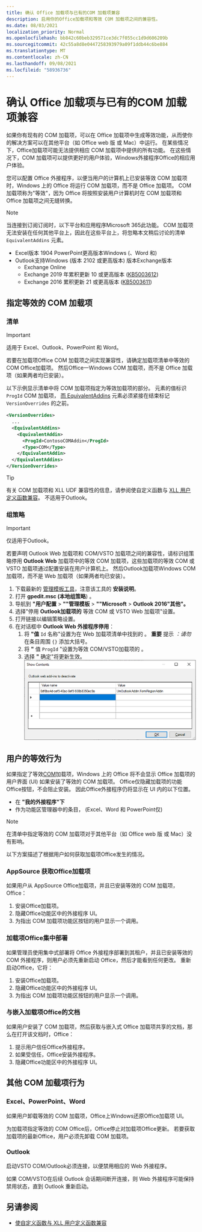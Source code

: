 ```yaml
---
title: 确认 Office 加载项与已有的COM 加载项兼容
description: 启用你的Office加载项和等效 COM 加载项之间的兼容性。
ms.date: 08/03/2021
localization_priority: Normal
ms.openlocfilehash: bb842c60beb329571ce3dc7f055cc1d9d606209b
ms.sourcegitcommit: 42c55a8d8e0447258393979a09f1ddb44c6be884
ms.translationtype: MT
ms.contentlocale: zh-CN
ms.lasthandoff: 09/08/2021
ms.locfileid: "58936736"
---
```

# <a name="make-your-office-add-in-compatible-with-an-existing-com-add-in"></a>确认 Office 加载项与已有的COM 加载项兼容

如果你有现有的 COM 加载项，可以在 Office 加载项中生成等效功能，从而使你的解决方案可以在其他平台（如 Office web 版 或 Mac）中运行。 在某些情况下，Office加载项可能无法提供相应 COM 加载项中提供的所有功能。 在这些情况下，COM 加载项可以提供更好的用户体验，Windows外接程序Office的相应用户体验。

您可以配置 Office 外接程序，以便当用户的计算机上已安装等效 COM 加载项时，Windows 上的 Office 将运行 COM 加载项，而不是 Office 加载项。 COM 加载项称为"等效"，因为 Office 将按照安装用户计算机时在 COM 加载项和 Office 加载项之间无缝转换。

> [!NOTE]
> 当连接到订阅订阅时，以下平台和应用程序Microsoft 365此功能。 COM 加载项无法安装在任何其他平台上，因此在这些平台上，将忽略本文稍后讨论的清单 `EquivalentAddins` 元素。
>
> - Excel版本 1904 PowerPoint更高版本Windows (、Word 和) 
> - Outlook支持Windows (版本 2102 或更高版本) 版本Exchange版本
>   - Exchange Online
>   - Exchange 2019 年累积更新 10 或更高版本 ([KB5003612](https://support.microsoft.com/topic/b1434cad-3fbc-4dc3-844d-82568e8d4344)) 
>   - Exchange 2016 累积更新 21 或更高版本 ([KB5003611](https://support.microsoft.com/topic/b7ba1656-abba-4a0b-9be9-dac45095d969)) 

## <a name="specify-an-equivalent-com-add-in"></a>指定等效的 COM 加载项

### <a name="manifest"></a>清单

> [!IMPORTANT]
> 适用于 Excel、Outlook、PowerPoint 和 Word。

若要在加载项Office COM 加载项之间实现兼容性，请确定加载项清单中等效的 COM Office加载项。 [](add-in-manifests.md) 然后Office一Windows COM 加载项，而不是 Office 加载项（如果两者均已安装）。

以下示例显示清单中将 COM 加载项指定为等效加载项的部分。 元素的值标识 `ProgId` COM 加载项， [而 EquivalentAddins](../reference/manifest/equivalentaddins.md) 元素必须紧接在结束标记 `VersionOverrides` 的之前。

```xml
<VersionOverrides>
  ...
  <EquivalentAddins>
    <EquivalentAddin>
      <ProgId>ContosoCOMAddin</ProgId>
      <Type>COM</Type>
    </EquivalentAddin>
  </EquivalentAddins>
</VersionOverrides>
```

> [!TIP]
> 有关 COM 加载项和 XLL UDF 兼容性的信息，请参阅使自定义函数与 [XLL 用户定义函数兼容](../excel/make-custom-functions-compatible-with-xll-udf.md)。 不适用于Outlook。

### <a name="group-policy"></a>组策略

> [!IMPORTANT]
> 仅适用于Outlook。

若要声明 Outlook Web 加载项和 COM/VSTO 加载项之间的兼容性，请标识组策略停用 **Outlook Web** 加载项中的等效 COM 加载项，这些加载项的等效 COM 或 VSTO 加载项通过配置安装在用户计算机上。 然后Outlook加载项Windows COM 加载项，而不是 Web 加载项（如果两者均已安装）。

1. 下载最新的 [管理模板工具](https://www.microsoft.com/download/details.aspx?id=49030)，注意该工具的 **安装说明**。
1. 打开 **gpedit.msc (本地组策略**) 。
1. 导航到 **"用户配置**  >  **""管理模板**   >  **""Microsoft**  >  **Outlook 2016"其他"。**
1. 选择"停用 **Outlook加载项的** 等效 COM 或 VSTO Web 加载项"设置。
1. 打开链接以编辑策略设置。
1. 在对话框中 **Outlook Web 外接程序停用**：
    1. 将 **"值** `Id` 名称"设置为在 Web 加载项清单中找到的 。 **重要** 提示 *：请勿* 在条目周围 `{}` 添加大括号。
    1. 将 **"** 值 `ProgId` "设置为等效 COM/VSTO加载项的 。
    1. 选择 **"** 确定"将更新生效。
    ![Screenshot showing the dialog "Outlook web add-ins to deactivate".](../images/outlook-deactivate-gpo-dialog.png)

## <a name="equivalent-behavior-for-users"></a>用户的等效行为

如果指定了等效[COM](#specify-an-equivalent-com-add-in)加载项，Windows 上的 Office 将不会显示 Office 加载项的用户界面 (UI) 如果安装了等效的 COM 加载项。 Office仅隐藏加载项的功能Office按钮，不会阻止安装。 因此Office外接程序仍将显示在 UI 内的以下位置。

- 在 **"我的外接程序"下**
- 作为功能区管理器中的条目， (Excel、Word 和 PowerPoint仅) 

> [!NOTE]
> 在清单中指定等效的 COM 加载项对于其他平台（如 Office web 版 或 Mac）没有影响。

以下方案描述了根据用户如何获取加载项Office发生的情况。

### <a name="appsource-acquisition-of-an-office-add-in"></a>AppSource 获取Office加载项

如果用户从 AppSource Office加载项，并且已安装等效的 COM 加载项，Office：

1. 安装Office加载项。
2. 隐藏Office功能区中的外接程序 UI。
3. 为指出 COM 加载项功能区按钮的用户显示一个调用。

### <a name="centralized-deployment-of-office-add-in"></a>加载项Office集中部署

如果管理员使用集中式部署将 Office 外接程序部署到其租户，并且已安装等效的 COM 外接程序，则用户必须先重新启动 Office，然后才能看到任何更改。 重新启动Office，它将：

1. 安装Office加载项。
2. 隐藏Office功能区中的外接程序 UI。
3. 为指出 COM 加载项功能区按钮的用户显示一个调用。

### <a name="document-shared-with-embedded-office-add-in"></a>与嵌入加载项Office的文档

如果用户安装了 COM 加载项，然后获取与嵌入式 Office 加载项共享的文档，那么在打开该文档时，Office：

1. 提示用户信任Office外接程序。
2. 如果受信任，Office安装外接程序。
3. 隐藏Office功能区中的外接程序 UI。

## <a name="other-com-add-in-behavior"></a>其他 COM 加载项行为

### <a name="excel-powerpoint-word"></a>Excel、PowerPoint、Word

如果用户卸载等效的 COM 加载项，Office上Windows还原Office加载项 UI。

为加载项指定等效的 COM Office后，Office停止对加载项Office更新。 若要获取加载项的最新Office，用户必须先卸载 COM 加载项。

### <a name="outlook"></a>Outlook

启动VSTO COM/Outlook必须连接，以便禁用相应的 Web 外接程序。

如果 COM/VSTO在后续 Outlook 会话期间断开连接，则 Web 外接程序可能保持禁用状态，直到 Outlook 重新启动。

## <a name="see-also"></a>另请参阅

- [使自定义函数与 XLL 用户定义函数兼容](../excel/make-custom-functions-compatible-with-xll-udf.md)
